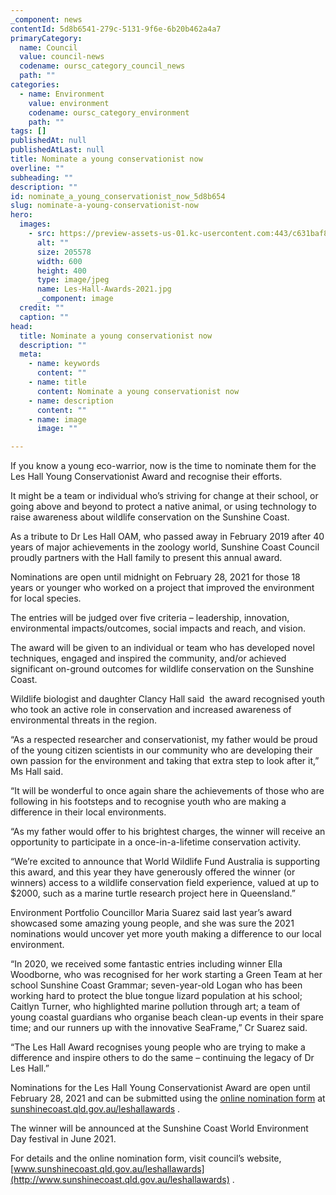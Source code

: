 ```yaml
---
_component: news
contentId: 5d8b6541-279c-5131-9f6e-6b20b462a4a7
primaryCategory:
  name: Council
  value: council-news
  codename: oursc_category_council_news
  path: ""
categories:
  - name: Environment
    value: environment
    codename: oursc_category_environment
    path: ""
tags: []
publishedAt: null
publishedAtLast: null
title: Nominate a young conservationist now
overline: ""
subheading: ""
description: ""
id: nominate_a_young_conservationist_now_5d8b654
slug: nominate-a-young-conservationist-now
hero:
  images:
    - src: https://preview-assets-us-01.kc-usercontent.com:443/c631baf8-1b46-001f-580c-d0001b68b4a8/d33491ea-706d-411b-abd7-73ba40dec321/Les-Hall-Awards-2021.jpg
      alt: ""
      size: 205578
      width: 600
      height: 400
      type: image/jpeg
      name: Les-Hall-Awards-2021.jpg
      _component: image
  credit: ""
  caption: ""
head:
  title: Nominate a young conservationist now
  description: ""
  meta:
    - name: keywords
      content: ""
    - name: title
      content: Nominate a young conservationist now
    - name: description
      content: ""
    - name: image
      image: ""

---
```

If you know a young eco-warrior, now is the time to nominate them for the Les Hall Young Conservationist Award and recognise their efforts.

It might be a team or individual who’s striving for change at their school, or going above and beyond to protect a native animal, or using technology to raise awareness about wildlife conservation on the Sunshine Coast.

As a tribute to Dr Les Hall OAM, who passed away in February 2019 after 40 years of major achievements in the zoology world, Sunshine Coast Council proudly partners with the Hall family to present this annual award.

Nominations are open until midnight on February 28, 2021 for those 18 years or younger who worked on a project that improved the environment for local species.

The entries will be judged over five criteria – leadership, innovation, environmental impacts/outcomes, social impacts and reach, and vision.

The award will be given to an individual or team who has developed novel techniques, engaged and inspired the community, and/or achieved significant on-ground outcomes for wildlife conservation on the Sunshine Coast.

Wildlife biologist and daughter Clancy Hall said  the award recognised youth who took an active role in conservation and increased awareness of environmental threats in the region.

“As a respected researcher and conservationist, my father would be proud of the young citizen scientists in our community who are developing their own passion for the environment and taking that extra step to look after it,” Ms Hall said.

“It will be wonderful to once again share the achievements of those who are following in his footsteps and to recognise youth who are making a difference in their local environments.

“As my father would offer to his brightest charges, the winner will receive an opportunity to participate in a once-in-a-lifetime conservation activity.

“We’re excited to announce that World Wildlife Fund Australia is supporting this award, and this year they have generously offered the winner (or winners) access to a wildlife conservation field experience, valued at up to $2000, such as a marine turtle research project here in Queensland.”

Environment Portfolio Councillor Maria Suarez said last year’s award showcased some amazing young people, and she was sure the 2021 nominations would uncover yet more youth making a difference to our local environment.

“In 2020, we received some fantastic entries including winner Ella Woodborne, who was recognised for her work starting a Green Team at her school Sunshine Coast Grammar; seven-year-old Logan who has been working hard to protect the blue tongue lizard population at his school; Caitlyn Turner, who highlighted marine pollution through art; a team of young coastal guardians who organise beach clean-up events in their spare time; and our runners up with the innovative SeaFrame,” Cr Suarez said.

“The Les Hall Award recognises young people who are trying to make a difference and inspire others to do the same – continuing the legacy of Dr Les Hall.”

Nominations for the Les Hall Young Conservationist Award are open until February 28, 2021 and can be submitted using the [online nomination form](https://www.surveymonkey.com/r/WMMVYGR)
&#x20;at [sunshinecoast.qld.gov.au/leshallawards](https://www.sunshinecoast.qld.gov.au/Environment/Native-Animals/Flying-Foxes/Community-News-and-Events)
.

The winner will be announced at the Sunshine Coast World Environment Day festival in June 2021.

For details and the online nomination form, visit council’s website, [www.sunshinecoast.qld.gov.au/leshallawards](http://www.sunshinecoast.qld.gov.au/leshallawards)
.
